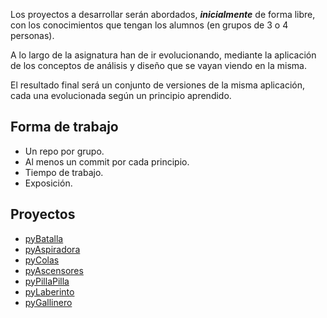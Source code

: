 Los proyectos a desarrollar serán abordados, ***inicialmente*** de forma libre, con los conocimientos que tengan los alumnos (en grupos de 3 o 4 personas). 

A lo largo de la asignatura han de ir evolucionando, mediante la aplicación de los conceptos de análisis y diseño que se vayan viendo en la misma. 

El resultado final será un conjunto de versiones de la misma aplicación, cada una evolucionada según un principio aprendido.

## Forma de trabajo

* Un repo por grupo.
* Al menos un commit por cada principio.
* Tiempo de trabajo.
* Exposición.

## Proyectos

* [pyBatalla](proyectos/pyBatalla.md)
* [pyAspiradora](proyectos/pyAspiradora.md)
* [pyColas](proyectos/pyColas.md)
* [pyAscensores](proyectos/pyAscensores.md)
* [pyPillaPilla](proyectos/pyPillaPilla.md)
* [pyLaberinto](proyectos/pyLaberinto.md)
* [pyGallinero](proyectos/pyLaberinto.md)
